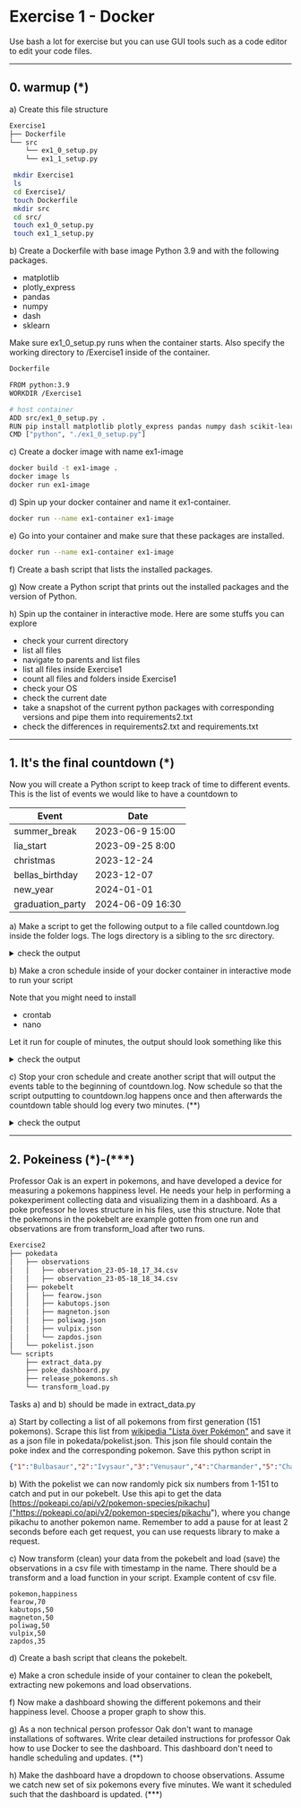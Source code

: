 # Exercise 1 - Docker

Use bash a lot for exercise but you can use GUI tools such as a code editor to edit your code files.

---

## 0. warmup (\*)

a) Create this file structure

```bash
Exercise1
├── Dockerfile
└── src
    └── ex1_0_setup.py
    └── ex1_1_setup.py
```

```bash
 mkdir Exercise1
 ls
 cd Exercise1/
 touch Dockerfile
 mkdir src
 cd src/
 touch ex1_0_setup.py
 touch ex1_1_setup.py
```

b) Create a Dockerfile with base image Python 3.9 and with the following packages.

- matplotlib
- plotly_express
- pandas
- numpy
- dash
- sklearn

Make sure ex1_0_setup.py runs when the container starts. Also specify the working directory to /Exercise1 inside of the container.


```bash
Dockerfile

FROM python:3.9
WORKDIR /Exercise1

# host container 
ADD src/ex1_0_setup.py .
RUN pip install matplotlib plotly_express pandas numpy dash scikit-learn 
CMD ["python", "./ex1_0_setup.py"]
```
c) Create a docker image with name ex1-image

```bash
docker build -t ex1-image .
docker image ls
docker run ex1-image
```

d) Spin up your docker container and name it ex1-container.

```bash
docker run --name ex1-container ex1-image
```

e) Go into your container and make sure that these packages are installed.
```bash
docker run --name ex1-container ex1-image
```

f) Create a bash script that lists the installed packages.

g) Now create a Python script that prints out the installed packages and the version of Python.

h) Spin up the container in interactive mode. Here are some stuffs you can explore

- check your current directory
- list all files
- navigate to parents and list files
- list all files inside Exercise1
- count all files and folders inside Exercise1
- check your OS
- check the current date
- take a snapshot of the current python packages with corresponding versions and pipe them into requirements2.txt
- check the differences in requirements2.txt and requirements.txt

---

## 1. It's the final countdown (*)

Now you will create a Python script to keep track of time to different events. This is the list of events we would like to have a countdown to

| Event            | Date             |
| ---------------- | ---------------- |
| summer_break     | 2023-06-9 15:00  |
| lia_start        | 2023-09-25 8:00  |
| christmas        | 2023-12-24       |
| bellas_birthday  | 2023-12-07       |
| new_year         | 2024-01-01       |
| graduation_party | 2024-06-09 16:30 |

a) Make a script to get the following output to a file called countdown.log inside the folder logs. The logs directory is a sibling to the src directory.

<details>

<summary>check the output</summary>

<img src="../assets/countdown_a.png" width = 400>

</details>

b) Make a cron schedule inside of your docker container in interactive mode to run your script

Note that you might need to install

- crontab
- nano

Let it run for couple of minutes, the output should look something like this 

<details>

<summary>check the output</summary>

<img src="../assets/countdown_b.png" width = 400>

</details>

c) Stop your cron schedule and create another script that will output the events table to the beginning of countdown.log. Now schedule so that the script outputting to countdown.log happens once and then afterwards the countdown table should log every two minutes. (**)

<details>

<summary>check the output</summary>

<img src="../assets/countdown_c.png" width = 400>

</details>

---

## 2. Pokeiness (\*)-(\***)

Professor Oak is an expert in pokemons, and have developed a device for measuring a pokemons happiness level. He needs your help in performing a pokexperiment collecting data and visualizing them in a dashboard. As a poke professor he loves structure in his files, use this structure. Note that the pokemons in the pokebelt are example gotten from one run and observations are from transform_load after two runs. 

```bash
Exercise2
├── pokedata
│   ├── observations
│   │   ├── observation_23-05-18_17_34.csv
│   │   ├── observation_23-05-18_18_34.csv
│   ├── pokebelt
│   │   ├── fearow.json
│   │   ├── kabutops.json
│   │   ├── magneton.json
│   │   ├── poliwag.json
│   │   ├── vulpix.json
│   │   └── zapdos.json
│   └── pokelist.json
└── scripts
    ├── extract_data.py
    ├── poke_dashboard.py
    ├── release_pokemons.sh
    └── transform_load.py
```

Tasks a) and b) should be made in extract_data.py

a) Start by collecting a list of all pokemons from first generation (151 pokemons). Scrape this list from [wikipedia "Lista över Pokémon"](https://sv.wikipedia.org/wiki/Lista_%C3%B6ver_Pok%C3%A9mon) and save it as a json file in pokedata/pokelist.json. This json file should contain the poke index and the corresponding pokemon. Save this python script in 

```json
{"1":"Bulbasaur","2":"Ivysaur","3":"Venusaur","4":"Charmander","5":"Charmeleon","6":"Charizard","7":"Squirtle","8":"Wartortle","9":"Blastoise","10":"Caterpie", ...}
```

b) With the pokelist we can now randomly pick six numbers from 1-151 to catch and put in our pokebelt. Use this api to get the data [https://pokeapi.co/api/v2/pokemon-species/pikachu]("https://pokeapi.co/api/v2/pokemon-species/pikachu"), where you change pikachu to another pokemon name. Remember to add a pause for at least 2 seconds before each get request, you can use requests library to make a request. 

c) Now transform (clean) your data from the pokebelt and load (save) the observations in a csv file with timestamp in the name.  There should be a transform and a load function in your script. Example content of csv file.

```csv
pokemon,happiness
fearow,70
kabutops,50
magneton,50
poliwag,50
vulpix,50
zapdos,35
```

d) Create a bash script that cleans the pokebelt. 

e) Make a cron schedule inside of your container to clean the pokebelt, extracting new pokemons and load observations. 

f) Now make a dashboard showing the different pokemons and their happiness level. Choose a proper graph to show this.

g) As a non technical person professor Oak don't want to manage installations of softwares. Write clear detailed instructions for professor Oak how to use Docker to see the dashboard. This dashboard don't need to handle scheduling and updates. (**)

h) Make the dashboard have a dropdown to choose observations. Assume we catch new set of six pokemons every five minutes. We want it scheduled such that the dashboard is updated. (***)
